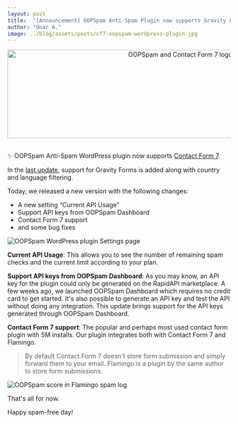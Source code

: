 ```yaml
---
layout: post
title:  "[Announcement] OOPSpam Anti-Spam Plugin now supports Gravity Forms"
author: "Onar A."
image: ../blog/assets/posts/cf7-oopspam-wordpress-plugin.jpg
---
```

<center>
<a href="https://wordpress.org/plugins/oopspam-anti-spam/">
<img width="772" style="height: 200px;object-fit: cover;" alt="OOPSpam and Contact Form 7 logos" src="/blog/assets/posts/cf7-oopspam-wordpress-plugin.jpg">
</a>
</center>
<br/>

✨ OOPSpam Anti-Spam WordPress plugin now supports [Contact Form 7](https://contactform7.com/).

In the [last update](https://www.oopspam.com/blog/oopspam-supports-gravity-forms), support for Gravity Forms is added along with country and language filtering.

Today, we released a new version with the following changes:

- A new setting “Current API Usage”
- Support API keys from OOPSpam Dashboard
- Contact Form 7 support
- and some bug fixes

![OOPSpam WordPress plugin Settings page](/blog/assets/posts/oopspam-wp.png "OOPSpam WordPress plugin Settings page")

**Current API Usage**: This allows you to see the number of remaining spam checks and the current limit according to your plan.

**Support API keys from OOPSpam Dashboard**: As you may know, an API key for the plugin could only be generated on the RapidAPI marketplace. A few weeks ago, we launched OOPSpam Dashboard which requires no credit card to get started. It's also possible to generate an API key and test the API without doing any integration. This update brings support for the API keys generated through OOPSpam Dashboard.

**Contact Form 7 support**: The popular and perhaps most used contact form plugin with 5M installs. Our plugin integrates both with Contact Form 7 and Flamingo.

> By default Contact Form 7 doesn't store form submission and simply forward them to your email. Flamingo is a plugin by the same author to store form submissions.

![OOPSpam score in Flamingo spam log](/blog/assets/posts/spam-log.png "OOPSpam score in Flamingo spam log")

That's all for now.

Happy spam-free day!
